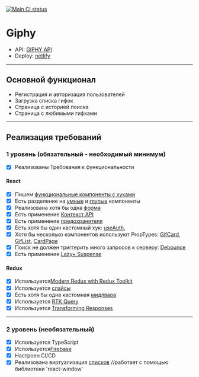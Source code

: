 [![Main CI status](https://github.com/SemchenkoEkaterina/aston_react/actions/workflows/ci-cd.yml/badge.svg?branch=main)](https://github.com/SemchenkoEkaterina/aston_react/actions)

# Giphy

- API: [GIPHY API](https://developers.giphy.com/docs/api/endpoint)
- Deploy: [netlify](https://delicate-pithivier-37d300.netlify.app)

---

## Основной функционал

- Регистрация и авторизация пользователей
- Загрузка списка гифок
- Страница с историей поиска
- Страница с любимыми гифками

---

## Реализация требований

### 1 уровень (обязательный - необходимый минимум)

- [x] Реализованы Требования к функциональности

#### React

- [x] Пишем [функциональные компоненты c хуками](https://github.com/SemchenkoEkaterina/aston_react/tree/main/src/components)
- [x] Есть разделение на [умные](https://github.com/SemchenkoEkaterina/aston_react/blob/main/src/pages/Favorite.tsx) и [глупые](https://github.com/SemchenkoEkaterina/aston_react/blob/main/src/components/GifsList.tsx) компоненты
- [x] Реализована хотя бы одна [форма](https://github.com/SemchenkoEkaterina/aston_react/blob/main/src/components/Form.tsx)
- [x] Есть применение [Контекст API](https://github.com/SemchenkoEkaterina/aston_react/blob/main/src/providers/ThemeProvider.tsx)
- [x] Есть применение [предохранителя](https://github.com/SemchenkoEkaterina/aston_react/blob/main/src/error/ErrorBoundary.tsx)
- [x] Есть хотя бы один кастомный хук: [useAuth](https://github.com/SemchenkoEkaterina/aston_react/blob/main/src/hooks/useAuth.hook.ts),
- [x] Хотя бы несколько компонентов используют PropTypes: [GifCard](https://github.com/SemchenkoEkaterina/aston_react/blob/main/src/components/GifCard.tsx), [GifList](https://github.com/SemchenkoEkaterina/aston_react/blob/main/src/components/GifsList.tsx), [CardPage](https://github.com/SemchenkoEkaterina/aston_react/blob/main/src/pages/Card.tsx)
- [x] Поиск не должен триггерить много запросов к серверу: [Debounce](https://github.com/SemchenkoEkaterina/aston_react/blob/main/src/hooks/useDebounce.hook.ts)
- [x] Есть применение [Lazy](https://github.com/SemchenkoEkaterina/aston_react/blob/main/src/components/routes/constants.tsx)[+ Suspense](https://github.com/SemchenkoEkaterina/aston_react/blob/main/src/components/routes/Main-Router.tsx)

#### Redux

- [x] Используется[Modern Redux with Redux Toolkit](https://github.com/SemchenkoEkaterina/aston_react/blob/main/src/store/index.tsx)
- [x] Используется [слайсы](https://github.com/SemchenkoEkaterina/aston_react/tree/main/src/store/slices)
- [x] Есть хотя бы одна кастомная [мидлвара](https://github.com/SemchenkoEkaterina/aston_react/blob/main/src/store/middleware/userMiddleware.ts)
- [x] Используется [RTK Query](https://github.com/SemchenkoEkaterina/aston_react/blob/main/src/store/api/gifApi.tsx)
- [x] Используется [Transforming Responses](https://github.com/SemchenkoEkaterina/aston_react/blob/main/src/store/api/gifApi.tsx)

---

### 2 уровень (необязательный)

- [x] Используется TypeScript
- [x] Используется[Firebase](https://github.com/SemchenkoEkaterina/aston_react/blob/main/src/firebase.tsx)
- [x] Настроен CI/CD
- [x] Реализована виртуализация [списков](https://github.com/SemchenkoEkaterina/aston_react/blob/main/src/components/SerchList.tsx) //работает с помощью библиотеки 'react-window'
